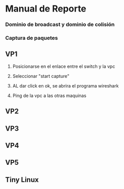 # Manual de Reporte

### Dominio de broadcast y dominio de colisión 

### Captura de paquetes

## VP1
1. Posicionarse en el enlace entre el switch y la vpc 

2. Seleccionar "start capture"

3. AL dar click en ok, se abrira el programa wireshark

4. Ping de la vpc a las otras maquinas 


## VP2

## VP3

## VP4

## VP5

## Tiny Linux 
